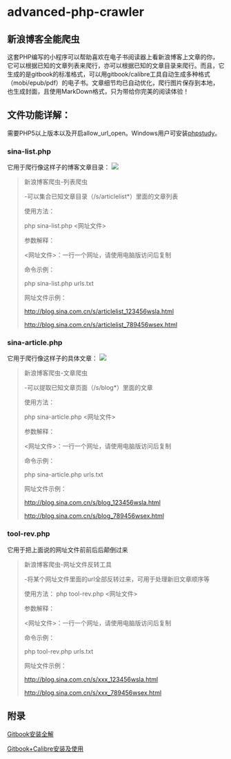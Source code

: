 # advanced-php-crawler
## 新浪博客全能爬虫
这套PHP编写的小程序可以帮助喜欢在电子书阅读器上看新浪博客上文章的你，它可以根据已知的文章列表来爬行，亦可以根据已知的文章目录来爬行。而且，它生成的是gitbook的标准格式，可以用gitbook/calibre工具自动生成多种格式（mobi/epub/pdf）的电子书。文章细节均已自动优化，爬行图片保存到本地，也生成封面，且使用MarkDown格式，只为带给你完美的阅读体验！
## 文件功能详解：

需要PHP5以上版本以及开启allow\_url\_open。Windows用户可安装[phpstudy](http://www.phpstudy.net/)。

### sina-list.php
它用于爬行像这样子的博客文章目录：
![][image-1]

>  新浪博客爬虫-列表爬虫
> 
> -可以集合已知文章目录（/s/articlelist*）里面的文章列表
> 
> 使用方法：
> 
> php sina-list.php \<网址文件\>
> 
> 参数解释：
> 
> \<网址文件\>：一行一个网址，请使用电脑版访问后复制
> 
> 命令示例：
> 
> php sina-list.php urls.txt
> 
> 网址文件示例：
> 
> http://blog.sina.com.cn/s/articlelist_123456wsla.html 
> 
> http://blog.sina.com.cn/s/articlelist_789456wsex.html 
> 

### sina-article.php
它用于爬行像这样子的具体文章：
![][image-2]

> 新浪博客爬虫-文章爬虫
> 
> -可以提取已知文章页面（/s/blog*）里面的文章
> 
> 使用方法：
> 
> php sina-article.php \<网址文件\>
> 
> 参数解释：
> 
> \<网址文件\>：一行一个网址，请使用电脑版访问后复制
> 
> 命令示例：
> 
> php sina-article.php urls.txt
> 
> 网址文件示例：
> 
> http://blog.sina.com.cn/s/blog_123456wsla.html
> 
> http://blog.sina.com.cn/s/blog_789456wsex.html
> 

### tool-rev.php
它用于把上面说的网址文件前前后后颠倒过来
> 新浪博客爬虫-网址文件反转工具
> 
> -将某个网址文件里面的url全部反转过来，可用于处理新旧文章顺序等
> 
> 使用方法：
> php tool-rev.php \<网址文件\>
> 
> 参数解释：
> 
> \<网址文件\>：一行一个网址，请使用电脑版访问后复制
> 
> 命令示例：
> 
> php tool-rev.php urls.txt
> 
> 网址文件示例：
> 
> http://blog.sina.com.cn/s/xxx_123456wsla.html
> 
> http://blog.sina.com.cn/s/xxx_789456wsex.html
> 

## 附录
[Gitbook安装全解](http://www.jianshu.com/p/7476afdd9248)

[Gitbook+Calibre安装及使用](https://kindlefere.com/post/288.html#gb_6)

[1]:	https://kindlefere.com/post/82.html

[image-1]:	https://ww2.sinaimg.cn/large/006tNbRwgy1fdizlqnd8qj30s40i30wu.jpg
[image-2]:	https://ww1.sinaimg.cn/large/006tNbRwgy1fdizoxf1ivj30i40m7tgl.jpg